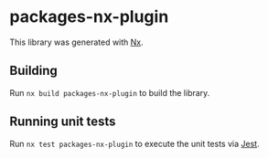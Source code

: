 # packages-nx-plugin

This library was generated with [Nx](https://nx.dev).

## Building

Run `nx build packages-nx-plugin` to build the library.

## Running unit tests

Run `nx test packages-nx-plugin` to execute the unit tests via [Jest](https://jestjs.io).
